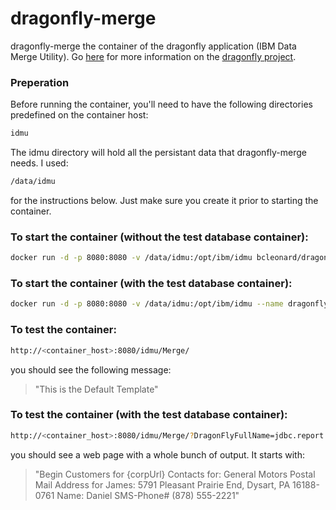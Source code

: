# dragonfly-merge

dragonfly-merge the container of the dragonfly application (IBM Data Merge Utility).  Go [here](http://www.ssgpp.com/dragonflyhome) for more information on the [dragonfly project](http://www.ssgpp.com/dragonflyhome).

### Preperation
Before running the container, you'll need to have the following directories predefined on the container host:
```sh
idmu
```
The idmu directory will hold all the persistant data that dragonfly-merge needs.  I used:
```sh
/data/idmu
```
for the instructions below.  Just make sure you create it prior to starting the container.

### To start the container (without the test database container):
```sh
docker run -d -p 8080:8080 -v /data/idmu:/opt/ibm/idmu bcleonard/dragonfly-merge
```

### To start the container (with the test database container):
```sh
docker run -d -p 8080:8080 -v /data/idmu:/opt/ibm/idmu --name dragonfly-merge --link dragonfly-db bcleonard/dragonfly-merge
```

### To test the container:
```sh
http://<container_host>:8080/idmu/Merge/
```
you should see the following message:

>"This is the Default Template"

### To test the container (with the test database container):
```sh
http://<container_host>:8080/idmu/Merge/?DragonFlyFullName=jdbc.report.
```
you should see a web page with a whole bunch of output.  It starts with:

>"Begin Customers for {corpUrl} Contacts for: General Motors Postal Mail Address for James: 5791 Pleasant Prairie End, Dysart, PA 16188-0761 Name: Daniel SMS-Phone# (878) 555-2221"

